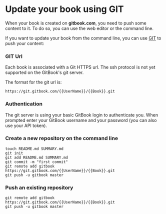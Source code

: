 # Update your book using GIT

When your book is created on **gitbook.com**, you need to push some content to it. To do so, you can use the web editor or the command line.

If you want to update your book from the command line, you can use [GIT](http://git-scm.com) to push your content:

### GIT Url

Each book is associated with a Git HTTPS url. The ssh protocol is not yet supported on the GitBook's git server.

The format for the git url is:

```
https://git.gitbook.com/{{UserName}}/{{Book}}.git
```

### Authentication

The git server is using your basic GitBook login to authenticate you. When prompted enter your GitBook username and your password (you can also use your API token).

### Create a new repository on the command line

```
touch README.md SUMMARY.md
git init
git add README.md SUMMARY.md
git commit -m "first commit"
git remote add gitbook https://git.gitbook.com/{{UserName}}/{{Book}}.git
git push -u gitbook master
```

### Push an existing repository

```
git remote add gitbook https://git.gitbook.com/{{UserName}}/{{Book}}.git
git push -u gitbook master
```
